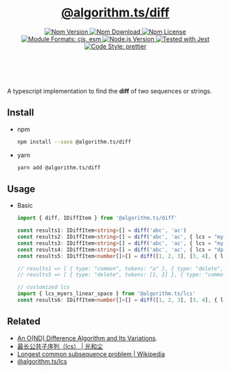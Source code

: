 <header>
  <h1 align="center">
    <a href="https://github.com/guanghechen/algorithm.ts/tree/@algorithm.ts/diff@1.0.3/packages/diff#readme">@algorithm.ts/diff</a>
  </h1>
  <div align="center">
    <a href="https://www.npmjs.com/package/@algorithm.ts/diff">
      <img
        alt="Npm Version"
        src="https://img.shields.io/npm/v/@algorithm.ts/diff.svg"
      />
    </a>
    <a href="https://www.npmjs.com/package/@algorithm.ts/diff">
      <img
        alt="Npm Download"
        src="https://img.shields.io/npm/dm/@algorithm.ts/diff.svg"
      />
    </a>
    <a href="https://www.npmjs.com/package/@algorithm.ts/diff">
      <img
        alt="Npm License"
        src="https://img.shields.io/npm/l/@algorithm.ts/diff.svg"
      />
    </a>
    <a href="#install">
      <img
        alt="Module Formats: cjs, esm"
        src="https://img.shields.io/badge/module_formats-cjs%2C%20esm-green.svg"
      />
    </a>
    <a href="https://github.com/nodejs/node">
      <img
        alt="Node.js Version"
        src="https://img.shields.io/node/v/@algorithm.ts/diff"
      />
    </a>
    <a href="https://github.com/facebook/jest">
      <img
        alt="Tested with Jest"
        src="https://img.shields.io/badge/tested_with-jest-9c465e.svg"
      />
    </a>
    <a href="https://github.com/prettier/prettier">
      <img
        alt="Code Style: prettier"
        src="https://img.shields.io/badge/code_style-prettier-ff69b4.svg?style=flat-square"
      />
    </a>
  </div>
</header>
<br/>

A typescript implementation to find the **diff** of two sequences or strings.

## Install

- npm

  ```bash
  npm install --save @algorithm.ts/diff
  ```

- yarn

  ```bash
  yarn add @algorithm.ts/diff
  ```

## Usage

- Basic

  ```typescript
  import { diff, IDiffItem } from '@algorithm.ts/diff'

  const results1: IDiffItem<string>[] = diff('abc', 'ac')
  const results2: IDiffItem<string>[] = diff('abc', 'ac', { lcs = "myers"})
  const results3: IDiffItem<string>[] = diff('abc', 'ac', { lcs = "myers_linear_space"})
  const results4: IDiffItem<string>[] = diff('abc', 'ac', { lcs = "dp"})
  const results5: IDiffItem<number[]>[] = diff([1, 2, 3], [3, 4], { lcs = "dp", equals: (a, b) => a === b })

  // results1 => [ { type: "common", tokens: "a" }, { type: "delete", tokens: "b" }, { type: "common", tokens: "c" } ]
  // results5 => [ { type: "delete", tokens: [1, 2] }, { type: "common", tokens: [3] }, { type: "added", tokens: [4] } ]

  // customized lcs
  import { lcs_myers_linear_space } from '@algorithm.ts/lcs'
  const results6: IDiffItem<number[]>[] = diff([1, 2, 3], [3, 4], { lcs = lcs_myers_linear_space })
  ```

## Related

- [An O(ND) Difference Algorithm and Its Variations](https://mailserver.org/diff2.pdf).
- [最长公共子序列（lcs） | 光和尘][lcs]
- [Longest common subsequence problem | Wikipedia][wikipedia-lcs]
- [@algorithm.ts/lcs](https://github.com/guanghechen/algorithm.ts/tree/@algorithm.ts/lcs@4.0.5/packages/lcs#readme)

[homepage]:
  https://github.com/guanghechen/algorithm.ts/tree/@algorithm.ts/diff@1.0.3/packages/diff#readme
[lcs]: https://me.guanghechen.com/post/algorithm/lcs/
[wikipedia-lcs]: https://en.wikipedia.org/wiki/Longest_common_subsequence_problem
